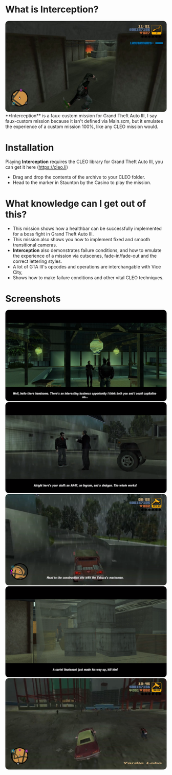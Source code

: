# What is Interception?
<img src="screen/int1.jpg" style="border-radius: 10px;"/>
**Interception** is a faux-custom mission for Grand Theft Auto III, I say faux-custom mission because it isn't defined via Main.scm, but it emulates the experience of a custom mission 100%, like any CLEO mission would. 

# Installation
Playing **Interception** requires the CLEO library for Grand Theft Auto III, you can get it here (https://cleo.li)
- Drag and drop the contents of the archive to your CLEO folder.
- Head to the marker in Staunton by the Casino to play the mission.

# What knowledge can I get out of this?
- This mission shows how a healthbar can be successfully implemented for a boss fight in Grand Theft Auto III.
- This mission also shows you how to implement fixed and smooth transitional cameras.
- **Interception** also demonstrates failure conditions, and how to emulate the experience of a mission via cutscenes, fade-in/fade-out and the correct lettering styles. 
- A lot of GTA III's opcodes and operations are interchangable with Vice City,
- Shows how to make failure conditions and other vital CLEO techniques.

# Screenshots
<img src="screen/int2.png" style="border-radius: 10px;"/>
<img src="screen/download.png" style="border-radius: 10px;"/>
<img src="screen/download (1).png" style="border-radius: 10px;"/>
<img src="screen/download (2).png" style="border-radius: 10px;"/>
<img src="screen/download (3).png" style="border-radius: 10px;"/>
